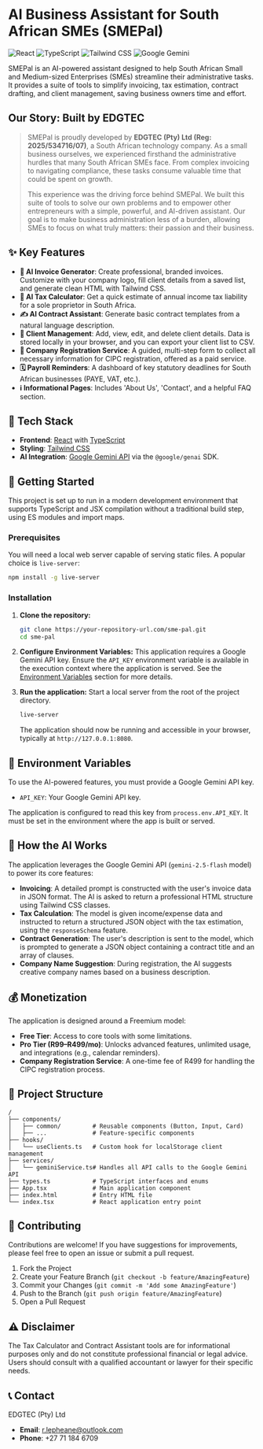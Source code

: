 # AI Business Assistant for South African SMEs (SMEPal)

![React](https://img.shields.io/badge/React-19-blue?style=for-the-badge&logo=react)
![TypeScript](https://img.shields.io/badge/TypeScript-5-blue?style=for-the-badge&logo=typescript)
![Tailwind CSS](https://img.shields.io/badge/Tailwind_CSS-3-blue?style=for-the-badge&logo=tailwindcss&logoColor=white)
![Google Gemini](https://img.shields.io/badge/Google_Gemini-API-blue?style=for-the-badge&logo=google&logoColor=white)

SMEPal is an AI-powered assistant designed to help South African Small and Medium-sized Enterprises (SMEs) streamline their administrative tasks. It provides a suite of tools to simplify invoicing, tax estimation, contract drafting, and client management, saving business owners time and effort.

## Our Story: Built by EDGTEC

> SMEPal is proudly developed by **EDGTEC (Pty) Ltd (Reg: 2025/534716/07)**, a South African technology company. As a small business ourselves, we experienced firsthand the administrative hurdles that many South African SMEs face. From complex invoicing to navigating compliance, these tasks consume valuable time that could be spent on growth.
>
> This experience was the driving force behind SMEPal. We built this suite of tools to solve our own problems and to empower other entrepreneurs with a simple, powerful, and AI-driven assistant. Our goal is to make business administration less of a burden, allowing SMEs to focus on what truly matters: their passion and their business.

## ✨ Key Features

-   **📄 AI Invoice Generator**: Create professional, branded invoices. Customize with your company logo, fill client details from a saved list, and generate clean HTML with Tailwind CSS.
-   **🧾 AI Tax Calculator**: Get a quick estimate of annual income tax liability for a sole proprietor in South Africa.
-   **✍️ AI Contract Assistant**: Generate basic contract templates from a natural language description.
-   **👥 Client Management**: Add, view, edit, and delete client details. Data is stored locally in your browser, and you can export your client list to CSV.
-   **🏢 Company Registration Service**: A guided, multi-step form to collect all necessary information for CIPC registration, offered as a paid service.
-   **🗓️ Payroll Reminders**: A dashboard of key statutory deadlines for South African businesses (PAYE, VAT, etc.).
-   **ℹ️ Informational Pages**: Includes 'About Us', 'Contact', and a helpful FAQ section.

## 🚀 Tech Stack

-   **Frontend**: [React](https://reactjs.org/) with [TypeScript](https://www.typescriptlang.org/)
-   **Styling**: [Tailwind CSS](https://tailwindcss.com/)
-   **AI Integration**: [Google Gemini API](https://ai.google.dev/) via the `@google/genai` SDK.

## 🔧 Getting Started

This project is set up to run in a modern development environment that supports TypeScript and JSX compilation without a traditional build step, using ES modules and import maps.

### Prerequisites

You will need a local web server capable of serving static files. A popular choice is `live-server`:
```bash
npm install -g live-server
```

### Installation

1.  **Clone the repository:**
    ```bash
    git clone https://your-repository-url.com/sme-pal.git
    cd sme-pal
    ```

2.  **Configure Environment Variables:**
    This application requires a Google Gemini API key. Ensure the `API_KEY` environment variable is available in the execution context where the application is served. See the [Environment Variables](#-environment-variables) section for more details.

3.  **Run the application:**
    Start a local server from the root of the project directory.
    ```bash
    live-server
    ```
    The application should now be running and accessible in your browser, typically at `http://127.0.0.1:8080`.

## 🔐 Environment Variables

To use the AI-powered features, you must provide a Google Gemini API key.

-   `API_KEY`: Your Google Gemini API key.

The application is configured to read this key from `process.env.API_KEY`. It must be set in the environment where the app is built or served.

## 🧠 How the AI Works

The application leverages the Google Gemini API (`gemini-2.5-flash` model) to power its core features:

-   **Invoicing**: A detailed prompt is constructed with the user's invoice data in JSON format. The AI is asked to return a professional HTML structure using Tailwind CSS classes.
-   **Tax Calculation**: The model is given income/expense data and instructed to return a structured JSON object with the tax estimation, using the `responseSchema` feature.
-   **Contract Generation**: The user's description is sent to the model, which is prompted to generate a JSON object containing a contract title and an array of clauses.
-   **Company Name Suggestion**: During registration, the AI suggests creative company names based on a business description.

## 💰 Monetization

The application is designed around a Freemium model:
-   **Free Tier**: Access to core tools with some limitations.
-   **Pro Tier (R99–R499/mo)**: Unlocks advanced features, unlimited usage, and integrations (e.g., calendar reminders).
-   **Company Registration Service**: A one-time fee of R499 for handling the CIPC registration process.

## 📂 Project Structure

```
/
├── components/
│   ├── common/         # Reusable components (Button, Input, Card)
│   ├── ...             # Feature-specific components
├── hooks/
│   └── useClients.ts   # Custom hook for localStorage client management
├── services/
│   └── geminiService.ts# Handles all API calls to the Google Gemini API
├── types.ts            # TypeScript interfaces and enums
├── App.tsx             # Main application component
├── index.html          # Entry HTML file
└── index.tsx           # React application entry point
```

## 🤝 Contributing

Contributions are welcome! If you have suggestions for improvements, please feel free to open an issue or submit a pull request.

1.  Fork the Project
2.  Create your Feature Branch (`git checkout -b feature/AmazingFeature`)
3.  Commit your Changes (`git commit -m 'Add some AmazingFeature'`)
4.  Push to the Branch (`git push origin feature/AmazingFeature`)
5.  Open a Pull Request

## ⚠️ Disclaimer

The Tax Calculator and Contract Assistant tools are for informational purposes only and do not constitute professional financial or legal advice. Users should consult with a qualified accountant or lawyer for their specific needs.

## 📞 Contact

EDGTEC (Pty) Ltd
-   **Email**: r.lepheane@outlook.com
-   **Phone**: +27 71 184 6709
